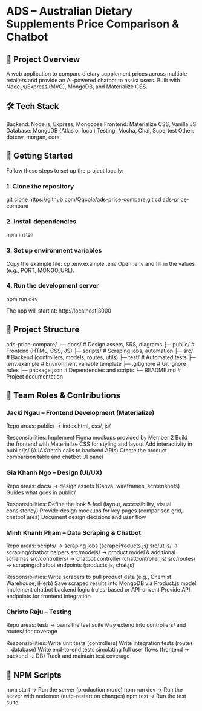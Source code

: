 # ADS – Australian Dietary Supplements Price Comparison & Chatbot

## 📖 Project Overview
A web application to compare dietary supplement prices across multiple retailers and provide an AI-powered chatbot to assist users.
Built with Node.js/Express (MVC), MongoDB, and Materialize CSS.

## 🛠️ Tech Stack
Backend: Node.js, Express, Mongoose
Frontend: Materialize CSS, Vanilla JS
Database: MongoDB (Atlas or local)
Testing: Mocha, Chai, Supertest
Other: dotenv, morgan, cors

## 🚀 Getting Started
Follow these steps to set up the project locally:

### 1. Clone the repository
git clone https://github.com/Qqcola/ads-price-compare.git
cd ads-price-compare

### 2. Install dependencies
npm install

### 3. Set up environment variables
Copy the example file:
cp .env.example .env
Open .env and fill in the values (e.g., PORT, MONGO_URL).

### 4. Run the development server
npm run dev

The app will start at: http://localhost:3000

## 📂 Project Structure
ads-price-compare/
├─ docs/            # Design assets, SRS, diagrams
├─ public/          # Frontend (HTML, CSS, JS)
├─ scripts/         # Scraping jobs, automation
├─ src/             # Backend (controllers, models, routes, utils)
├─ test/            # Automated tests
├─ .env.example     # Environment variable template
├─ .gitignore       # Git ignore rules
├─ package.json     # Dependencies and scripts
└─ README.md        # Project documentation

## 👥 Team Roles & Contributions

### Jacki Ngau – Frontend Development (Materialize)
Repo areas:
public/ → index.html, css/, js/

Responsibilities:
Implement Figma mockups provided by Member 2
Build the frontend with Materialize CSS for styling and layout
Add interactivity in public/js/ (AJAX/fetch calls to backend APIs)
Create the product comparison table and chatbot UI panel

### Gia Khanh Ngo – Design (UI/UX)
Repo areas:
docs/ → design assets (Canva, wireframes, screenshots)
Guides what goes in public/

Responsibilities:
Define the look & feel (layout, accessibility, visual consistency)
Provide design mockups for key pages (comparison grid, chatbot area)
Document design decisions and user flow

### Minh Khanh Pham – Data Scraping & Chatbot
Repo areas:
scripts/ → scraping jobs (scrapeProducts.js)
src/utils/ → scraping/chatbot helpers
src/models/ → product model & additional schemas
src/controllers/ → chatbot controller (chatController.js)
src/routes/ → scraping/chatbot endpoints (products.js, chat.js)

Responsibilities:
Write scrapers to pull product data (e.g., Chemist Warehouse, iHerb)
Save scraped results into MongoDB via Product.js model
Implement chatbot backend logic (rules-based or API-driven)
Provide API endpoints for frontend integration

### Christo Raju – Testing
Repo areas:
test/ → owns the test suite
May extend into controllers/ and routes/ for coverage

Responsibilities:
Write unit tests (controllers)
Write integration tests (routes + database)
Write end-to-end tests simulating full user flows (frontend → backend → DB)
Track and maintain test coverage

## 📜 NPM Scripts
npm start → Run the server (production mode)
npm run dev → Run the server with nodemon (auto-restart on changes)
npm test → Run the test suite